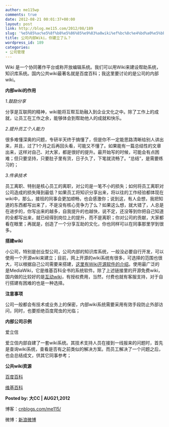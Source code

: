 ```yaml
---
author: me115wp
comments: true
date: 2012-08-21 00:01:37+00:00
layout: post
link: http://blog.me115.com/2012/08/189
slug: '%e5%85%ac%e5%8f%b8%e5%86%85%e9%83%a8wiki%ef%bc%8c%e4%bd%a0%e5%bb%ba%e7%ab%8b%e4%ba%86%e4%b9%88%ef%bc%9f'
title: 公司内部Wiki，你建立了么？
wordpress_id: 189
categories:
- 公司管理
---
```


Wiki 是一个协同著作平台或称开放编辑系统。我们可以用Wiki来建设帮助系统，知识库系统。国内公共wiki最著名就是百度百科；我这里要讨论的是公司的内部wiki。

 

 

 

 

**内部wiki的作用**

 

_1.鼓励分享_

 

分享是互联网的精神，wiki能将互帮互助融入到企业文化之中。除了工作上的成就，让员工在工作之余，能够体会到帮助他人的成就和快乐。

 

 

 

_2.提升员工个人能力_

 

很多难懂深奥的问题，专研半天终于搞懂了，但是你不一定能思路清晰给别人讲出来，并且，过了1个月之后再回头看，可能又不懂了。如果能有一篇总结性的文章出来，这样对自己、对大家，都是很好的提升。最开始写的时候，可能会有点困难；但只要坚持，只要肚子里有货，日子久了，下笔就流畅了。“总结”，是需要练习的；

 

 

 

_3.传承技术_

 

员工离职、特别是核心员工的离职，对公司是一笔不小的损失；如何将员工离职对公司造成的损失降到最低？如果员工将知识分享出来，将以往的工作经验都体现在wiki中，那么，接班的同事会更加顺畅，也会感激你；说到这，有人会想，我把知道的东西都写出来了，不是没有核心竞争力了么？如果这么想，就大错了，人总是在进步的，你写出来的越多，自我提升的也越快，说不定，还没等到你把自己知道的全都写出来，就已经得到岗位上的提升，而不是离职；你对公司的贡献，大家都看在眼里；再就是，创造了一个分享互助的文化，你也同样可以在同事那里学到很多。

 

 

 

 

**搭建wiki**

 

小公司，特别是创业型公司，公司内部的知识库系统，一般没必要自行开发，可以使用一个开源wiki来建立；目前，网上开源的wiki系统有很多，可选择的范围也很大，可以根据自己公司需要来搭建，[这里有Wiki开源软件的介绍](http://www.cnblogs.com/me115/archive/2011/05/27/2059636.html)。使用最广泛的是MediaWiki，它是维基百科全书的系统软件。除了上述链接里的开源免费wiki，国内做的比较好的是[互动wiki](http://kaiyuan.hudong.com/index.php)，有授权费用，当然，付费也就有客服支持，对于自行搭建有困难的也是一种选择。

 

 

 

 

**注意事项**

 

公司一般都会有技术或业务上的保密，内部wiki系统需要采用有效手段防止外部访问，同时，也要拒绝百度爬虫的光临；

 

 

 

 

**内部公司示例**

 

爱立信

 

爱立信内部自建了一套wiki系统。其技术支持人员在接到一线报来的问题时，首先是查询wiki系统，查看是否有之前类似的解决方案。而员工解决了一个问题之后，也会总结成文，供其它同事参考；

 

 

 

 

**公共wiki资源**

 

[百度百科](http://baike.baidu.com/)

 

[维基百科](http://zh.wikipedia.org/wiki/Wikipedia:%E9%A6%96%E9%A1%B5)

 

 

**Posted by: 大CC | AUG21,2012**

 

博客：[cnblogs.com/me115/](http://www.cnblogs.com/me115/)

 

微博：[新浪微博](http://weibo.com/bigcc115)
